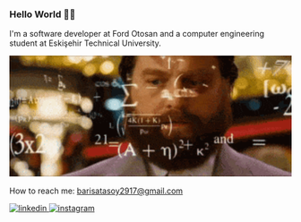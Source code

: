 ### Hello World 👋🏽

I'm a software developer at Ford Otosan and a computer engineering student at Eskişehir Technical University.
<p align="center">
  <img width="800" src="https://github.com/the-atasoy/the-atasoy/blob/main/git.gif">
</p>
 

How to reach me: barisatasoy2917@gmail.com 


<a href="https://www.linkedin.com/in/barış-atasoy-65b166258/" target="_blank">
  <img src="https://cdn.jsdelivr.net/npm/simple-icons@3.0.1/icons/linkedin.svg" alt="linkedin" height="40">
</a>
<a href="https://www.instagram.com/the_atasoy/" target="_blank">
  <img src="https://cdn.jsdelivr.net/npm/simple-icons@3.0.1/icons/instagram.svg" alt="instagram" height="40">
</a>

